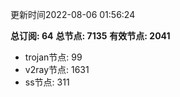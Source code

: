 更新时间2022-08-06 01:56:24

**总订阅: 64**
**总节点: 7135**
**有效节点: 2041**
- trojan节点: 99
- v2ray节点: 1631
- ss节点: 311
